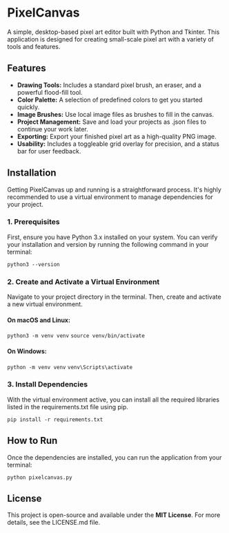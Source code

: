 # **PixelCanvas**

A simple, desktop-based pixel art editor built with Python and Tkinter. This application is designed for creating small-scale pixel art with a variety of tools and features.

## **Features**

* **Drawing Tools:** Includes a standard pixel brush, an eraser, and a powerful flood-fill tool.  
* **Color Palette:** A selection of predefined colors to get you started quickly.  
* **Image Brushes:** Use local image files as brushes to fill in the canvas.  
* **Project Management:** Save and load your projects as .json files to continue your work later.  
* **Exporting:** Export your finished pixel art as a high-quality PNG image.  
* **Usability:** Includes a toggleable grid overlay for precision, and a status bar for user feedback.

## Installation

Getting PixelCanvas up and running is a straightforward process. It's highly recommended to use a virtual environment to manage dependencies for your project.

### 1. Prerequisites

First, ensure you have Python 3.x installed on your system. You can verify your installation and version by running the following command in your terminal:

```python3 --version```

### 2. Create and Activate a Virtual Environment

Navigate to your project directory in the terminal. Then, create and activate a new virtual environment.

#### On macOS and Linux:

```python3 -m venv venv```
```source venv/bin/activate```

#### On Windows:

```python -m venv venv```
```venv\Scripts\activate```

### 3. Install Dependencies

With the virtual environment active, you can install all the required libraries listed in the requirements.txt file using pip.

```pip install -r requirements.txt```

## **How to Run**

Once the dependencies are installed, you can run the application from your terminal:

```python pixelcanvas.py```

## **License**

This project is open-source and available under the **MIT License**. For more details, see the LICENSE.md file.
